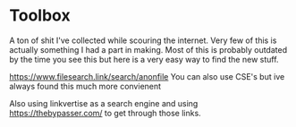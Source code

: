 # Toolbox
A ton of shit I've collected while scouring the internet.
Very few of this is actually something I had a part in making. Most of this is probably outdated by the time you see this but here is a very easy way to find the new stuff.

https://www.filesearch.link/search/anonfile
You can also use CSE's but ive always found this much more convienent

Also using linkvertise as a search engine and using https://thebypasser.com/ to get through those links.
